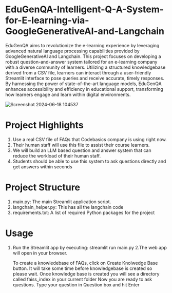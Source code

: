 # EduGenQA-Intelligent-Q-A-System-for-E-learning-via-GoogleGenerativeAI-and-Langchain

EduGenQA aims to revolutionize the e-learning experience by leveraging advanced natural language processing capabilities provided by GoogleGenerativeAI and Langchain. This project focuses on developing a robust question-and-answer system tailored for an e-learning company with a diverse community of learners. Utilizing a structured knowledgebase derived from a CSV file, learners can interact through a user-friendly Streamlit interface to pose queries and receive accurate, timely responses. By harnessing the power of state-of-the-art language models, EduGenQA enhances accessibility and efficiency in educational support, transforming how learners engage and learn within digital environments.


![Screenshot 2024-06-18 104537](https://github.com/sushmamareddy/EduGenQA-Intelligent-Q-A-System-for-E-learning-via-GoogleGenerativeAI-and-Langchain/assets/36449873/6bc84b69-3580-4c3b-9fbd-9c50d52a9a58)

# Project Highlights
1. Use a real CSV file of FAQs that Codebasics company is using right now.
2. Their human staff will use this file to assist their course learners.
3. We will build an LLM based question and answer system that can reduce the workload of their human staff.
4. Students should be able to use this system to ask questions directly and get answers within seconds

# Project Structure
1. main.py: The main Streamlit application script.
2. langchain_helper.py: This has all the langchain code
3. requirements.txt: A list of required Python packages for the project


# Usage
1. Run the Streamlit app by executing:
        streamlit run main.py
2.The web app will open in your browser.

    To create a knowledebase of FAQs, click on Create Knolwedge Base button. It will take some time before knowledgebase is created so please wait.
    Once knowledge base is created you will see a directory called faiss_index in your current folder
    Now you are ready to ask questions. Type your question in Question box and hit Enter
